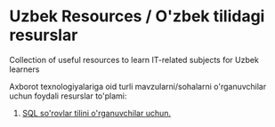 # Uzbek Resources / O'zbek tilidagi resurslar
Collection of useful resources to learn IT-related subjects for Uzbek learners

Axborot texnologiyalariga oid turli mavzularni/sohalarni o'rganuvchilar uchun foydali resurslar to'plami:


1. [SQL so'rovlar tilini o'rganuvchilar uchun.](https://github.com/iUmarov/uzbek-resources/tree/master/SQL)
